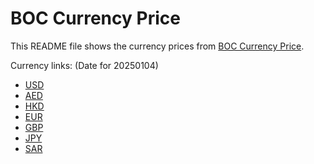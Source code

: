 # BOC Currency Price

This README file shows the currency prices from [BOC Currency Price](https://www.boc.cn/sourcedb/whpj/).

Currency links: (Date for 20250104)

- [USD](https://bocurrencyprice.techina.science/BOC_CURRENCY_PRICE/USD/20250104.json)
- [AED](https://bocurrencyprice.techina.science/BOC_CURRENCY_PRICE/AED/20250104.json)
- [HKD](https://bocurrencyprice.techina.science/BOC_CURRENCY_PRICE/HKD/20250104.json)
- [EUR](https://bocurrencyprice.techina.science/BOC_CURRENCY_PRICE/EUR/20250104.json)
- [GBP](https://bocurrencyprice.techina.science/BOC_CURRENCY_PRICE/GBP/20250104.json)
- [JPY](https://bocurrencyprice.techina.science/BOC_CURRENCY_PRICE/JPY/20250104.json)
- [SAR](https://bocurrencyprice.techina.science/BOC_CURRENCY_PRICE/SAR/20250104.json)
